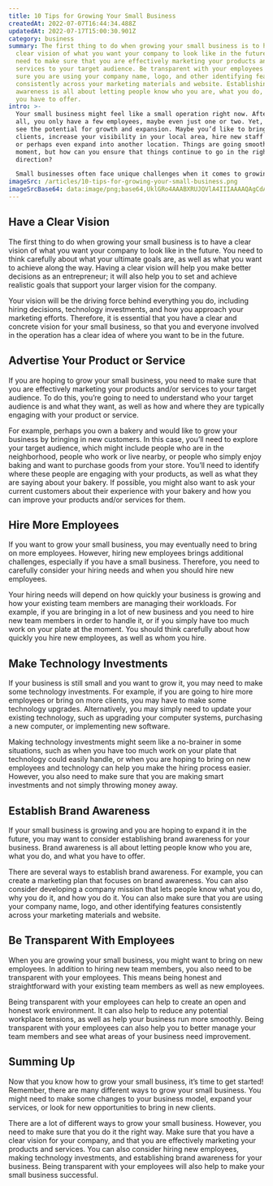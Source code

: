 ```yaml
---
title: 10 Tips for Growing Your Small Business
createdAt: 2022-07-07T16:44:34.488Z
updatedAt: 2022-07-17T15:00:30.901Z
category: business
summary: The first thing to do when growing your small business is to have a
  clear vision of what you want your company to look like in the future. You
  need to make sure that you are effectively marketing your products and/or
  services to your target audience. Be transparent with your employees and make
  sure you are using your company name, logo, and other identifying features
  consistently across your marketing materials and website. Establishing brand
  awareness is all about letting people know who you are, what you do, and what
  you have to offer.
intro: >-
  Your small business might feel like a small operation right now. After
  all, you only have a few employees, maybe even just one or two. Yet, you still
  see the potential for growth and expansion. Maybe you’d like to bring in more
  clients, increase your visibility in your local area, hire new staff members
  or perhaps even expand into another location. Things are going smoothly at the
  moment, but how can you ensure that things continue to go in the right
  direction? 

  Small businesses often face unique challenges when it comes to growing and expanding. As an entrepreneur, you might be juggling a lot of responsibilities as well as managing multiple tasks in order to keep your company running smoothly on a daily basis. However, as an employer and manager of several other people who are working towards achieving common goals; there are also different responsibilities that come with these roles. Here are some tips for growing your small business:
imageSrc: /articles/10-tips-for-growing-your-small-business.png
imageSrcBase64: data:image/png;base64,UklGRo4AAABXRUJQVlA4IIIAAAAQAgCdASoKAAoAAUAmJYgCdAEPDQR4hPogAP75ljG0r/dkJ3h/PtBZx0sKiYHnoyXjsCgbTHiheNo//DGeSaLYKlWuJV6wXLjAj+Yc+eDZfxwg4H8iBOXr4negc6t3QIpZqkU9GbfKtbXQlIT9kc798mYre1R2qYPGXFXjv6e9dAAA
---
```


## Have a Clear Vision

The first thing to do when growing your small business is to have a clear vision of what you want your company to look like in the future. You need to think carefully about what your ultimate goals are, as well as what you want to achieve along the way. Having a clear vision will help you make better decisions as an entrepreneur; it will also help you to set and achieve realistic goals that support your larger vision for the company.

Your vision will be the driving force behind everything you do, including hiring decisions, technology investments, and how you approach your marketing efforts. Therefore, it is essential that you have a clear and concrete vision for your small business, so that you and everyone involved in the operation has a clear idea of where you want to be in the future.

## Advertise Your Product or Service

If you are hoping to grow your small business, you need to make sure that you are effectively marketing your products and/or services to your target audience. To do this, you’re going to need to understand who your target audience is and what they want, as well as how and where they are typically engaging with your product or service.

For example, perhaps you own a bakery and would like to grow your business by bringing in new customers. In this case, you’ll need to explore your target audience, which might include people who are in the neighborhood, people who work or live nearby, or people who simply enjoy baking and want to purchase goods from your store. You’ll need to identify where these people are engaging with your products, as well as what they are saying about your bakery. If possible, you might also want to ask your current customers about their experience with your bakery and how you can improve your products and/or services for them.

## Hire More Employees

If you want to grow your small business, you may eventually need to bring on more employees. However, hiring new employees brings additional challenges, especially if you have a small business. Therefore, you need to carefully consider your hiring needs and when you should hire new employees.

Your hiring needs will depend on how quickly your business is growing and how your existing team members are managing their workloads. For example, if you are bringing in a lot of new business and you need to hire new team members in order to handle it, or if you simply have too much work on your plate at the moment. You should think carefully about how quickly you hire new employees, as well as whom you hire.

## Make Technology Investments

If your business is still small and you want to grow it, you may need to make some technology investments. For example, if you are going to hire more employees or bring on more clients, you may have to make some technology upgrades. Alternatively, you may simply need to update your existing technology, such as upgrading your computer systems, purchasing a new computer, or implementing new software.

Making technology investments might seem like a no-brainer in some situations, such as when you have too much work on your plate that technology could easily handle, or when you are hoping to bring on new employees and technology can help you make the hiring process easier. However, you also need to make sure that you are making smart investments and not simply throwing money away.

## Establish Brand Awareness

If your small business is growing and you are hoping to expand it in the future, you may want to consider establishing brand awareness for your business. Brand awareness is all about letting people know who you are, what you do, and what you have to offer.

There are several ways to establish brand awareness. For example, you can create a marketing plan that focuses on brand awareness. You can also consider developing a company mission that lets people know what you do, why you do it, and how you do it. You can also make sure that you are using your company name, logo, and other identifying features consistently across your marketing materials and website.

## Be Transparent With Employees

When you are growing your small business, you might want to bring on new employees. In addition to hiring new team members, you also need to be transparent with your employees. This means being honest and straightforward with your existing team members as well as new employees.

Being transparent with your employees can help to create an open and honest work environment. It can also help to reduce any potential workplace tensions, as well as help your business run more smoothly. Being transparent with your employees can also help you to better manage your team members and see what areas of your business need improvement.

## Summing Up

Now that you know how to grow your small business, it’s time to get started! Remember, there are many different ways to grow your small business. You might need to make some changes to your business model, expand your services, or look for new opportunities to bring in new clients.

There are a lot of different ways to grow your small business. However, you need to make sure that you do it the right way. Make sure that you have a clear vision for your company, and that you are effectively marketing your products and services. You can also consider hiring new employees, making technology investments, and establishing brand awareness for your business. Being transparent with your employees will also help to make your small business successful.
